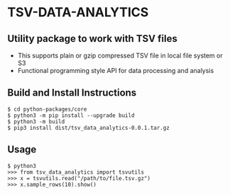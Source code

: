 # TSV-DATA-ANALYTICS 

## Utility package to work with TSV files
 * This supports plain or gzip compressed TSV file in local file system or S3
 * Functional programming style API for data processing and analysis

## Build and Install Instructions
```
$ cd python-packages/core
$ python3 -m pip install --upgrade build
$ python3 -m build
$ pip3 install dist/tsv_data_analytics-0.0.1.tar.gz
```

## Usage
```
$ python3
>>> from tsv_data_analytics import tsvutils
>>> x = tsvutils.read("/path/to/file.tsv.gz")
>>> x.sample_rows(10).show()
```

